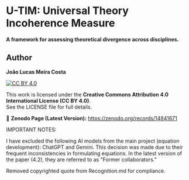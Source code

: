 # U-TIM: Universal Theory Incoherence Measure

**A framework for assessing theoretical divergence across disciplines.**

## Author  
**João Lucas Meira Costa**  

[![CC BY 4.0](https://licensebuttons.net/l/by/4.0/88x31.png)](https://creativecommons.org/licenses/by/4.0/)

This work is licensed under the **Creative Commons Attribution 4.0 International License (CC BY 4.0)**.  
See the LICENSE file for full details.

🔗 **Zenodo Page (Latest Version):** https://zenodo.org/records/14841671

IMPORTANT NOTES:   

I have excluded the following AI models from the main project (equation development): ChatGPT and Gemini. This decision was made due to their frequent inconsistencies in formulating equations. In the latest version of the paper (4.2), they are referred to as "Former collaborators."

Removed copyrighted quote from Recognition.md for compliance.
